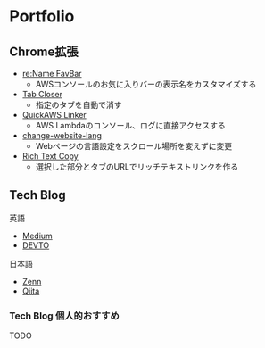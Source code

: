 # Portfolio
## Chrome拡張

- [re:Name FavBar](https://chrome.google.com/webstore/detail/rename-favbar/djibddceopnloddkfmgekaejflcnadli)
  - AWSコンソールのお気に入りバーの表示名をカスタマイズする
- [Tab Closer](https://chrome.google.com/webstore/detail/tab-closer/cmcmmpklddmejocjlienfddkdlggccbd)
  - 指定のタブを自動で消す
- [QuickAWS Linker](https://github.com/shimo164/quick-aws-linker)
  - AWS Lambdaのコンソール、ログに直接アクセスする
- [change-website-lang](https://github.com/shimo164/change-website-lang)
  - Webページの言語設定をスクロール場所を変えずに変更
- [Rich Text Copy](https://github.com/shimo164/copy-text-and-url)
  - 選択した部分とタブのURLでリッチテキストリンクを作る

## Tech Blog

英語

- [Medium](https://medium.com/@shimo164)
- [DEVTO](https://dev.to/shimo_s3)

日本語

- [Zenn](https://zenn.dev/shimo_s3)
- [Qiita](https://qiita.com/shimo_s3)

### Tech Blog 個人的おすすめ

TODO
